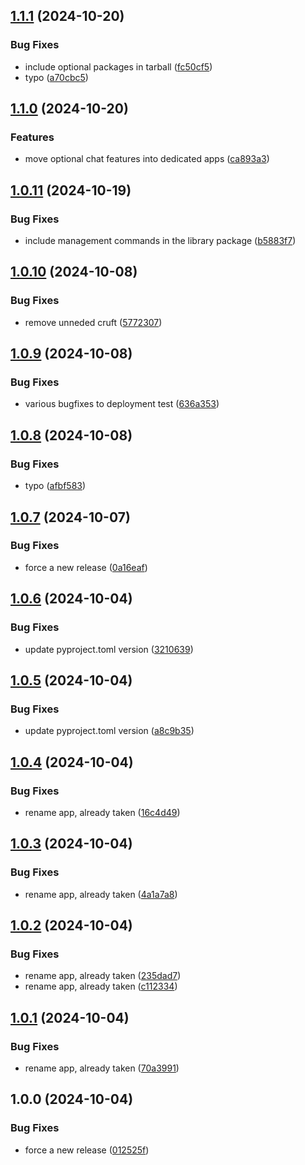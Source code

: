 ## [1.1.1](https://github.com/philchristensen/django-slackbot/compare/v1.1.0...v1.1.1) (2024-10-20)

### Bug Fixes

* include optional packages in tarball ([fc50cf5](https://github.com/philchristensen/django-slackbot/commit/fc50cf51010138feb13ef6f053e7651651b81547))
* typo ([a70cbc5](https://github.com/philchristensen/django-slackbot/commit/a70cbc5efd04b162f961c1b60a874b37569c94b6))

## [1.1.0](https://github.com/philchristensen/django-slackbot/compare/v1.0.11...v1.1.0) (2024-10-20)

### Features

* move optional chat features into dedicated apps ([ca893a3](https://github.com/philchristensen/django-slackbot/commit/ca893a34c40dc3b3ba7f5144a653a142e6ebaaca))

## [1.0.11](https://github.com/philchristensen/django-slackbot/compare/v1.0.10...v1.0.11) (2024-10-19)

### Bug Fixes

* include management commands in the library package ([b5883f7](https://github.com/philchristensen/django-slackbot/commit/b5883f7337917bdee8c6da107e7ab4af3653373e))

## [1.0.10](https://github.com/philchristensen/django-slackbot/compare/v1.0.9...v1.0.10) (2024-10-08)

### Bug Fixes

* remove unneded cruft ([5772307](https://github.com/philchristensen/django-slackbot/commit/57723078788d6c6031c857b698207d74fc1cc742))

## [1.0.9](https://github.com/philchristensen/django-slackbot/compare/v1.0.8...v1.0.9) (2024-10-08)

### Bug Fixes

* various bugfixes to deployment test ([636a353](https://github.com/philchristensen/django-slackbot/commit/636a353bda917ddab6541781408a825cb7b94200))

## [1.0.8](https://github.com/philchristensen/django-slackbot/compare/v1.0.7...v1.0.8) (2024-10-08)

### Bug Fixes

* typo ([afbf583](https://github.com/philchristensen/django-slackbot/commit/afbf58394a4cb10abcb28488c3e00f1b9febebe2))

## [1.0.7](https://github.com/philchristensen/django-slackbot/compare/v1.0.6...v1.0.7) (2024-10-07)

### Bug Fixes

* force a new release ([0a16eaf](https://github.com/philchristensen/django-slackbot/commit/0a16eaf3082a5a709d78d6055c0c85c6e85ccaaf))

## [1.0.6](https://github.com/philchristensen/django-slackbot/compare/v1.0.5...v1.0.6) (2024-10-04)

### Bug Fixes

* update pyproject.toml version ([3210639](https://github.com/philchristensen/django-slackbot/commit/32106390716717f00a67b118886cb901aaad1e70))

## [1.0.5](https://github.com/philchristensen/django-slackbot/compare/v1.0.4...v1.0.5) (2024-10-04)

### Bug Fixes

* update pyproject.toml version ([a8c9b35](https://github.com/philchristensen/django-slackbot/commit/a8c9b35de509251f80036e3df518d4c4a1c8da89))

## [1.0.4](https://github.com/philchristensen/django-slackbot/compare/v1.0.3...v1.0.4) (2024-10-04)

### Bug Fixes

* rename app, already taken ([16c4d49](https://github.com/philchristensen/django-slackbot/commit/16c4d49dde9059cf42e49a9b3540241f5ea17261))

## [1.0.3](https://github.com/philchristensen/django-slackbot/compare/v1.0.2...v1.0.3) (2024-10-04)

### Bug Fixes

* rename app, already taken ([4a1a7a8](https://github.com/philchristensen/django-slackbot/commit/4a1a7a86f328c8dce9bb3ddba9488a18b876edea))

## [1.0.2](https://github.com/philchristensen/django-slackbot/compare/v1.0.1...v1.0.2) (2024-10-04)

### Bug Fixes

* rename app, already taken ([235dad7](https://github.com/philchristensen/django-slackbot/commit/235dad7aa764431b60883c8ec2b2aed7b927d8cc))
* rename app, already taken ([c112334](https://github.com/philchristensen/django-slackbot/commit/c112334792d7436a0a5ef76234dd301448f7b62b))

## [1.0.1](https://github.com/philchristensen/django-slack-bot/compare/v1.0.0...v1.0.1) (2024-10-04)

### Bug Fixes

* rename app, already taken ([70a3991](https://github.com/philchristensen/django-slack-bot/commit/70a3991fa4ad3ca764ee856168a34b9c19f6af3e))

## 1.0.0 (2024-10-04)

### Bug Fixes

* force a new release ([012525f](https://github.com/philchristensen/django-slack/commit/012525f3d71c8cbd705ce1560e5b1c6f31e8ec69))
